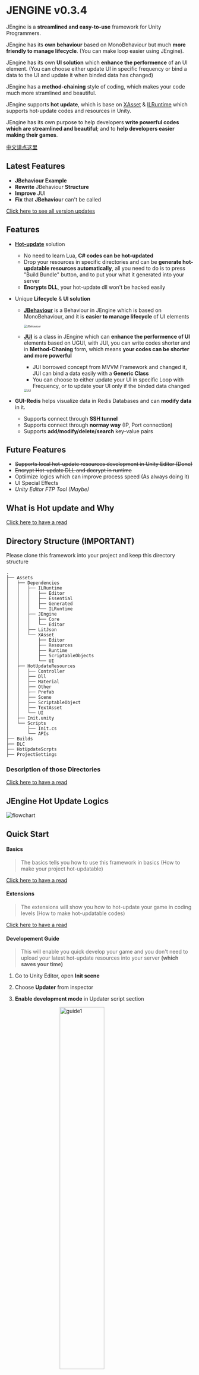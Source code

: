 # JENGINE v0.3.4

JEngine is a **streamlined and easy-to-use** framework for Unity Programmers.

JEngine has its **own behaviour** based on MonoBehaviour but much **more friendly to manage lifecycle**. (You can make loop easier using JEngine).

JEngine has its own **UI solution** which **enhance the performence** of an UI element. (You can choose either update UI in specific frequency or bind a data to the UI and update it when binded data has changed)

JEngine has a **method-chaining** style of coding, which makes your code much more stramlined and beautiful.

JEngine supports **hot update**, which is base on [XAsset](https://github.com/xasset/xasset) & [ILRuntime](https://github.com/Ourpalm/ILRuntime) which supports hot-update codes and resources in Unity.

JEngine has its own purpose to help developers **write powerful codes which are streamlined and beautiful**; and to **help developers easier making their games**.

[中文请点这里](#中文说明)



## Latest Features

- **JBehaviour Example**
- **Rewrite** JBehaviour **Structure**
- **Improve** JUI
- **Fix** that **JBehaviou**r can't be called

[Click here to see all version updates](CHANGE.md)



## Features

- **[Hot-update](WhyHotUpdate.md)** solution

  - No need to learn Lua, **C# codes can be hot-updated**
  - Drop your resources in specific directories and can be **generate hot-updatable resources automatically**, all you need to do is to press "Build Bundle" button, and to put  your what it generated into your server
  - **Encrypts DLL**, your hot-update dll won't be hacked easily

- Unique **Lifecycle** & **UI solution**

  - **[JBehaviour](JBehaviour.md)** is a Behaviour in JEngine  which is based on MonoBehaviour, and it is **easier to manage lifecycle** of UI elements

    <img src="https://s1.ax1x.com/2020/07/19/URW5mn.png" alt="JBehaviour" style="zoom:50%;" />

  - **[JUI](JUI.md)** is a class in JEngine which can **enhance the performence of UI** elements based on UGUI, with JUI, you can write codes shorter and in **Method-Chaning** form, which means **your codes can be shorter and more powerful**

    - JUI borrowed concept from MVVM Framework and changed it, JUI can bind a data easily with a **Generic Class**
    - You can choose to either update your UI in specific Loop with Frequency, or to update your UI only if the binded data changed

    <img src="https://s1.ax1x.com/2020/07/19/URWIwq.png" alt="JUI" style="zoom:50%;" />

    

- **GUI-Redis** helps visualize data in Redis Databases and can **modify data** in it.

  - Supports connect through **SSH tunnel**
  - Supports connect through **normay way** (IP, Port connection)
  - Supports **add/modify/delete/search** key-value pairs



## Future Features

- ~~Supports local hot-update resources development in Unity Editor (Done)~~
- ~~Encrypt Hot-update DLL and decrypt in runtime~~
- Optiimize logics which can improve process speed (As always doing it)
- UI Special Effects
- *Unity Editor FTP Tool (Maybe)*



## What is Hot update and Why

[Click here to have a read](WhyHotUpdate.md)



## Directory Structure **(IMPORTANT)**

Please clone this framework into your project and keep this directory structure

```
.
├── Assets
│   ├── Dependencies
│   │   ├── ILRuntime
│   │   │   ├── Editor
│   │   │   ├── Essential
│   │   │   ├── Generated
│   │   │   └── ILRuntime
│   │   ├── JEngine
│   │   │   ├── Core
│   │   │   └── Editor
│   │   ├── LitJson
│   │   └── XAsset
│   │       ├── Editor
│   │       ├── Resources
│   │       ├── Runtime
│   │       ├── ScriptableObjects
│   │       └── UI
│   ├── HotUpdateResources
│   │   ├── Controller
│   │   ├── Dll
│   │   ├── Material
│   │   ├── Other
│   │   ├── Prefab
│   │   ├── Scene
│   │   ├── ScriptableObject
│   │   ├── TextAsset
│   │   └── UI
│   ├── Init.unity
│   └── Scripts
│       ├── Init.cs
│       └── APIs
├── Builds
├── DLC
├── HotUpdateScrpts
├── ProjectSettings
```

### Description of those Directories

[Click here to have a read](DirectoriesDiscription.md)



## JEngine Hot Update Logics

![flowchart](https://s1.ax1x.com/2020/07/14/Uthp6A.png)



## Quick Start

#### Basics

> The basics tells you how to use this framework in basics (How to make your project hot-updatable)

[Click here to have a read](Basic.md)

#### Extensions

> The extensions will show you how to hot-update your game in coding levels (How to make hot-updatable codes)

[Click here to have a read](Extension.md)



#### Developement Guide

> This will enable you quick develop your game and you don't need to upload your latest hot-update resources into your server **(which saves your time)**

1. Go to Unity Editor, open **Init scene**

2. Choose **Updater** from inspector

3. **Enable development mode** in Updater script section

   <img src="https://s1.ax1x.com/2020/07/16/UBC5uD.png" alt="guide1" style="width:50%;margin-left:25%" />



#### Common "Bugs"

- Cannot find Delegate Adapter for: **XXX**, Please add following code into Assets/Scripts/Init.cs 'InitializeILRuntime()' Method:

  > Just do what it asked you to add into **Scripts/Init.cs,  'InitializeILRuntime()' Method**
  >
  > ![bug1](https://s1.ax1x.com/2020/07/14/Ut2RoD.png)



#### IMPORTANT

- If you want to **CHANGE ENCRYPT KEY**, go to **Assets/Dependencies/JEngine/Core/CryptoHelper.cs** to change the key, the key must be **lengthed 16 bits( 16 letters)**

  ![key](https://s1.ax1x.com/2020/07/24/UjLEE8.png)
  
- When you build your project, remember to remove hot-update scenes in build setting panel to avoid redundancy

  ![build](https://s1.ax1x.com/2020/07/20/Uhxcuj.jpg)



## Using JEngine Features in Hot Updatable Scripts

#### JEngine.UI (JUI)

> JEngine now contains a new class which enhance the productivity of your UI (Supports any UGUI components, eg. Button, Text, Slider,etc.)
>
> Why choose JEngine.UI (JUI)?
>
> - Method-Chaning coding
> - Bind datas and update UI when datas are changed
> - Update UI in specific frequency
> - Simple but powerful

[Click here to have a read](JUI.md)





#### JBehaviour (Recommend to use JUI if you want to use this behaviour on an UI)

> JEngine now contains a **new behaviour** base on MonoBehaviour but **runs better**
>
> Why choose JBehaviour?
>
> - Simple lifecycle
> - Less codes to implement loops
> - Uses coroutine rather than methods to do updates

[Click here to have a read](JBehaviour.md)



#### Examples

- Just switch on development mode of the project you git
- Run the game and you can try the examples



## Development Environment

- Debuging Unity Engine Version: 2019.3.13f1

  > Should supports Unity Engine From 2018 LTS till the latest

- .net Environment: .net 2.0 standard

- Operating System: MacOS 10.15.5

  > Definityly supports windows



## Recommend Repositories

- [XAsset](https://github.com/xasset/xasset) - A more streamlined, efficient and secure Unity Resource Management Solution for you.
- [IFramework](https://github.com/OnClick9927/IFramework) - Simple Unity Tools

<br>
<br>
<br>

## 中文说明

> 将在获得 100 stars之后补充
